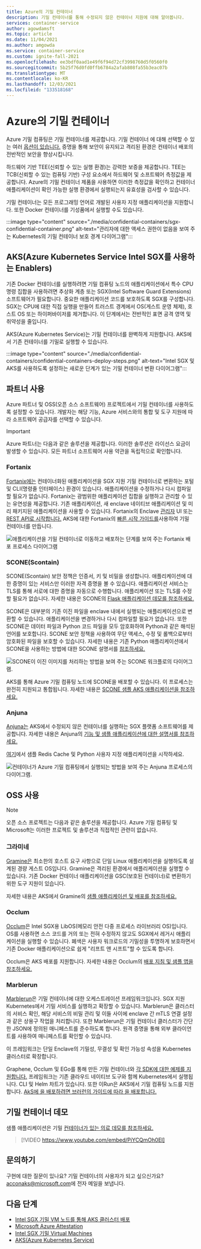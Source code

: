 ```yaml
---
title: Azure의 기밀 컨테이너
description: 기밀 컨테이너를 통해 수정되지 않은 컨테이너 지원에 대해 알아봅니다.
services: container-service
author: agowdamsft
ms.topic: article
ms.date: 11/04/2021
ms.author: amgowda
ms.service: container-service
ms.custom: ignite-fall-2021
ms.openlocfilehash: ee3bdf0aad1e49f6f94d72cf3998760d5f0560f0
ms.sourcegitcommit: 5b25f76d0fd0ffb6784a2afab808fa55b3eac07b
ms.translationtype: MT
ms.contentlocale: ko-KR
ms.lasthandoff: 12/03/2021
ms.locfileid: "133518168"
---
```

# <a name="confidential-containers-on-azure"></a>Azure의 기밀 컨테이너

Azure 기밀 컴퓨팅은 기밀 컨테이너를 제공합니다. 기밀 컨테이너 에 대해 선택할 수 있는 여러 [옵션이 있습니다.](choose-confidential-containers-offerings.md) 증명을 통해 보안이 유지되고 격리된 환경은 컨테이너 배포의 전반적인 보안을 향상시킵니다. 

하드웨어 기반 TEE(신뢰할 수 있는 실행 환경)는 강력한 보증을 제공합니다. TEE는 TCB(신뢰할 수 있는 컴퓨팅 기반) 구성 요소에서 하드웨어 및 소프트웨어 측정값을 제공합니다. Azure의 기밀 컨테이너 제품을 사용하면 이러한 측정값을 확인하고 컨테이너 애플리케이션이 확인 가능한 실행 환경에서 실행되는지 유효성을 검사할 수 있습니다.

기밀 컨테이너는 모든 프로그래밍 언어로 개발된 사용자 지정 애플리케이션을 지원합니다. 또한 Docker 컨테이너를 기성품에서 실행할 수도 있습니다.

:::image type="content" source="./media/confidential-containers/sgx-confidential-container.png" alt-text="관리자에 대한 액세스 권한이 없음을 보여 주는 Kubernetes의 기밀 컨테이너 보호 경계 다이어그램":::

## <a name="enablers-with-intel-sgx-on-azure-kubernetes-serviceaks"></a>AKS(Azure Kubernetes Service Intel SGX를 사용하는 Enablers)

 기존 Docker 컨테이너를 실행하려면 기밀 컴퓨팅 노드의 애플리케이션에서 특수 CPU 명령 집합을 사용하려면 추상화 계층 또는 SGX(Intel Software Guard Extensions) 소프트웨어가 필요합니다. 중요한 애플리케이션 코드를 보호하도록 SGX를 구성합니다. SGX는 CPU에 대한 직접 실행을 만들어 트러스트 경계에서 OS(게스트 운영 체제), 호스트 OS 또는 하이퍼바이저를 제거합니다. 이 단계에서는 전반적인 표면 공격 영역 및 취약성을 줄입니다.

AKS(Azure Kubernetes Service)는 기밀 컨테이너를 완벽하게 지원합니다. AKS에서 기존 컨테이너를 기밀로 실행할 수 있습니다.

:::image type="content" source="./media/confidential-containers/confidential-containers-deploy-steps.png" alt-text="Intel SGX 및 AKS를 사용하도록 설정하는 새로운 단계가 있는 기밀 컨테이너 변환 다이어그램":::

## <a name="partner-enablers"></a>파트너 사용

Azure 파트너 및 OSS(오픈 소스 소프트웨어) 프로젝트에서 기밀 컨테이너를 사용하도록 설정할 수 있습니다. 개발자는 해당 기능, Azure 서비스와의 통합 및 도구 지원에 따라 소프트웨어 공급자를 선택할 수 있습니다. 

> [!IMPORTANT]
> Azure 파트너는 다음과 같은 솔루션을 제공합니다. 이러한 솔루션은 라이선스 요금이 발생할 수 있습니다. 모든 파트너 소프트웨어 사용 약관을 독립적으로 확인합니다. 

### <a name="fortanix"></a>Fortanix

[Fortanix에는](https://www.fortanix.com/) 컨테이너화된 애플리케이션을 SGX 지원 기밀 컨테이너로 변환하는 포털 및 CLI(명령줄 인터페이스) 환경이 있습니다. 애플리케이션을 수정하거나 다시 컴파일할 필요가 없습니다. Fortanix는 광범위한 애플리케이션 집합을 실행하고 관리할 수 있는 유연성을 제공합니다. 기존 애플리케이션, 새 enclave 네이티브 애플리케이션 및 미리 패키지된 애플리케이션을 사용할 수 있습니다. Fortanix의 Enclave [관리자](https://em.fortanix.com/) UI 또는 [REST API로 시작합니다.](https://www.fortanix.com/api/em/) AKS에 대한 Fortanix의 [빠른 시작 가이드를](https://support.fortanix.com/hc/en-us/articles/360049658291-Fortanix-Confidential-Container-on-Azure-Kubernetes-Service)사용하여 기밀 컨테이너를 만듭니다.

![애플리케이션을 기밀 컨테이너로 이동하고 배포하는 단계를 보여 주는 Fortanix 배포 프로세스 다이어그램](./media/confidential-containers/fortanix-confidential-containers-flow.png)

### <a name="scone-scontain"></a>SCONE(Scontain)

[](https://scontain.com/) SCONE(Scontain) 보안 정책은 인증서, 키 및 비밀을 생성합니다. 애플리케이션에 대한 증명이 있는 서비스만 이러한 자격 증명을 볼 수 있습니다. 애플리케이션 서비스는 TLS를 통해 서로에 대한 증명을 자동으로 수행합니다. 애플리케이션 또는 TLS를 수정할 필요가 없습니다. 자세한 내용은 SCONE의 [Flask 애플리케이션 데모를 참조하세요.](https://sconedocs.github.io/flask_demo/)

SCONE은 대부분의 기존 이진 파일을 enclave 내에서 실행되는 애플리케이션으로 변환할 수 있습니다. 애플리케이션을 변경하거나 다시 컴파일할 필요가 없습니다. 또한 SCONE은 데이터 파일과 Python 코드 파일을 모두 암호화하여 Python과 같은 해석된 언어를 보호합니다. SCONE 보안 정책을 사용하여 무단 액세스, 수정 및 롤백으로부터 암호화된 파일을 보호할 수 있습니다. 자세한 내용은 기존 Python 애플리케이션에서 SCONE을 사용하는 방법에 대한 SCONE 설명서를 [참조하세요.](https://sconedocs.github.io/sconify_image/)

![SCONE이 이진 이미지를 처리하는 방법을 보여 주는 SCONE 워크플로의 다이어그램.](./media/confidential-containers/scone-workflow.png)

AKS를 통해 Azure 기밀 컴퓨팅 노드에 SCONE을 배포할 수 있습니다. 이 프로세스는 완전히 지원되고 통합됩니다. 자세한 내용은 [SCONE 샘플 AKS 애플리케이션을 참조하세요.](https://sconedocs.github.io/aks/)

### <a name="anjuna"></a>Anjuna

[Anjuna는](https://www.anjuna.io/) AKS에서 수정되지 않은 컨테이너를 실행하는 SGX 플랫폼 소프트웨어를 제공합니다. 자세한 내용은 Anjuna의 [기능 및 샘플 애플리케이션에 대한 설명서를 참조하세요.](https://www.anjuna.io/microsoft-azure-confidential-computing-aks-lp)

[여기](https://www.anjuna.io/microsoft-azure-confidential-computing-aks-lp)에서 샘플 Redis Cache 및 Python 사용자 지정 애플리케이션을 시작하세요.

![컨테이너가 Azure 기밀 컴퓨팅에서 실행되는 방법을 보여 주는 Anjuna 프로세스의 다이어그램.](media/confidential-containers/anjuna-process-flow.png)

## <a name="oss-enablers"></a>OSS 사용

> [!NOTE]
> 오픈 소스 프로젝트는 다음과 같은 솔루션을 제공합니다. Azure 기밀 컴퓨팅 및 Microsoft는 이러한 프로젝트 및 솔루션과 직접적인 관련이 없습니다.  

### <a name="gramine"></a>그라미네

[Gramine은](https://grapheneproject.io/) 최소한의 호스트 요구 사항으로 단일 Linux 애플리케이션을 실행하도록 설계된 경량 게스트 OS입니다. Gramine은 격리된 환경에서 애플리케이션을 실행할 수 있습니다. 기존 Docker 컨테이너 애플리케이션을 GSC(보호된 컨테이너)로 변환하기 위한 도구 지원이 있습니다.

자세한 내용은 AKS에서 Gramine의 [샘플 애플리케이션 및 배포를 참조하세요.](https://graphene.readthedocs.io/en/latest/cloud-deployment.html#azure-kubernetes-service-aks)

### <a name="occlum"></a>Occlum

[Occlum](https://occlum.io/)은 Intel SGX용 LibOS(메모리 안전 다중 프로세스 라이브러리 OS)입니다. OS를 사용하면 소스 코드를 거의 또는 전혀 수정하지 않고도 SGX에서 레거시 애플리케이션을 실행할 수 있습니다. 폐색은 사용자 워크로드의 기밀성을 투명하게 보호하면서 기존 Docker 애플리케이션으로 쉽게 "리프트 앤 시프트"할 수 있도록 합니다.

Occlum은 AKS 배포를 지원합니다. 자세한 내용은 Occlum의 [배포 지침 및 샘플 앱을 참조하세요.](https://github.com/occlum/occlum/blob/master/docs/azure_aks_deployment_guide.md)

### <a name="marblerun"></a>Marblerun

[Marblerun](https://marblerun.sh/)은 기밀 컨테이너에 대한 오케스트레이션 프레임워크입니다. SGX 지원 Kubernetes에서 기밀 서비스를 실행하고 확장할 수 있습니다. Marblerun은 클러스터의 서비스 확인, 해당 서비스의 비밀 관리 및 이들 사이에 enclave 간 mTLS 연결 설정과 같은 상용구 작업을 처리합니다. 또한 Marblerun은 기밀 컨테이너 클러스터가 간단한 JSON에 정의된 매니페스트를 준수하도록 합니다. 원격 증명을 통해 외부 클라이언트를 사용하여 매니페스트를 확인할 수 있습니다.

이 프레임워크는 단일 Enclave의 기밀성, 무결성 및 확인 가능성 속성을 Kubernetes 클러스터로 확장합니다.

Graphene, Occlum 및 EGo를 통해 만든 기밀 컨테이너와 [각 SDK에 대한 예제를 지원합니다.](https://docs.edgeless.systems/marblerun/#/examples?id=examples) 프레임워크는 기존 클라우드 네이티브 도구와 함께 Kubernetes에서 실행됩니다. CLI 및 Helm 차트가 있습니다. 또한 이Run은 AKS에서 기밀 컴퓨팅 노드를 지원합니다. [AkS에 을 배포하려면 브러런의 가이드에 따라 을 배포합니다.](https://docs.edgeless.systems/marblerun/#/deployment/cloud?id=cloud-deployment)

## <a name="confidential-containers-demo"></a>기밀 컨테이너 데모

샘플 애플리케이션은 기밀 [컨테이너가 있는 의료 데모를 참조하세요.](https://github.com/Azure-Samples/confidential-container-samples/blob/main/confidential-healthcare-scone-confinf-onnx/README.md) 

> [!VIDEO https://www.youtube.com/embed/PiYCQmOh0EI]


## <a name="get-in-touch"></a>문의하기

구현에 대한 질문이 있나요? 기밀 컨테이너의 사용자가 되고 싶으신가요? <acconaks@microsoft.com>에 전자 메일을 보냅니다.

## <a name="next-steps"></a>다음 단계

- [Intel SGX 기밀 VM 노드를 통해 AKS 클러스터 배포](./confidential-enclave-nodes-aks-get-started.md)
- [Microsoft Azure Attestation](../attestation/overview.md)
- [Intel SGX 기밀 Virtual Machines](virtual-machine-solutions-sgx.md)
- [AKS(Azure Kubernetes Service)](../aks/intro-kubernetes.md)
